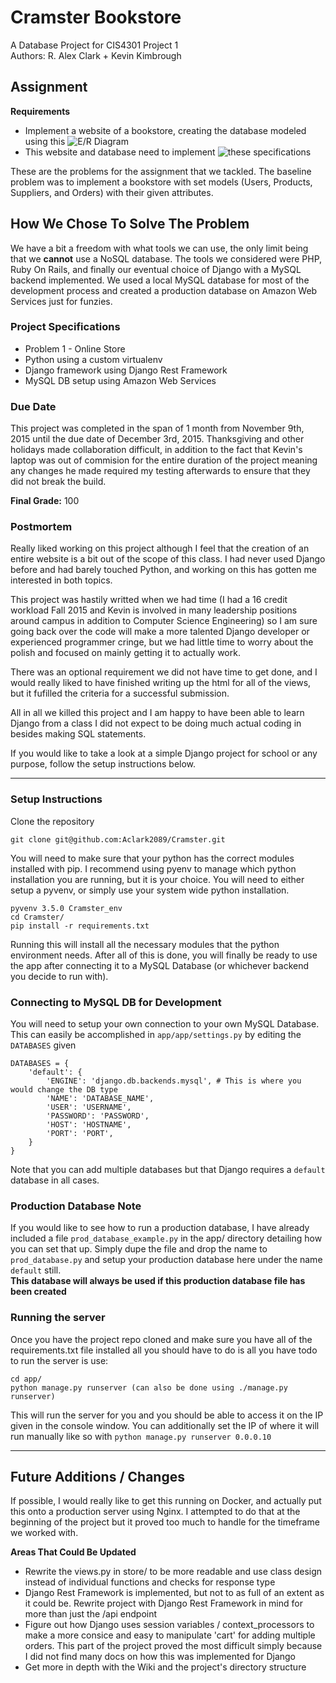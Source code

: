 # Cramster Bookstore

A Database Project for CIS4301 Project 1  
Authors: R. Alex Clark + Kevin Kimbrough  

## Assignment

__Requirements__
* Implement a website of a bookstore, creating the database modeled using this ![E/R Diagram](http://imgur.com/10D6Cet)
* This website and database need to implement ![these specifications](http://imgur.com/ymv0Dep)

These are the problems for the assignment that we tackled. The baseline problem was to implement a bookstore with set models (Users, Products, Suppliers, and Orders) with their given attributes.

## How We Chose To Solve The Problem

We have a bit a freedom with what tools we can use, the only limit being that we __cannot__ use a NoSQL database. The tools we considered were PHP, Ruby On Rails, and finally our eventual choice of Django with a MySQL backend implemented. We used a local MySQL database for most of the development process and created a production database on Amazon Web Services just for funzies.

### Project Specifications

* Problem 1 - Online Store
* Python using a custom virtualenv
* Django framework using Django Rest Framework
* MySQL DB setup using Amazon Web Services

### Due Date

This project was completed in the span of 1 month from November 9th, 2015 until the due date of December 3rd, 2015.    Thanksgiving and other holidays made collaboration difficult, in addition to the fact that Kevin's laptop was out of commision for the entire duration of the project meaning any changes he made required my testing afterwards to ensure that they did not break the build.  

__Final Grade:__ 100

### Postmortem

Really liked working on this project although I feel that the creation of an entire website is a bit out of the scope of this class. I had never used Django before and had barely touched Python, and working on this has gotten me interested in both topics.   

This project was hastily writted when we had time (I had a 16 credit workload Fall 2015 and Kevin is involved in many leadership positions around campus in addition to Computer Science Engineering) so I am sure going back over the code will make a more talented Django developer or experienced programmer cringe, but we had little time to worry about the polish and focused on mainly getting it to actually work.   

There was an optional requirement we did not have time to get done, and I would really liked to have finished writing up the html for all of the views, but it fufilled the criteria for a successful submission.   

All in all we killed this project and I am happy to have been able to learn Django from a class I did not expect to be doing much actual coding in besides making SQL statements.

If you would like to take a look at a simple Django project for school or any purpose, follow the setup instructions below.

***

### Setup Instructions

Clone the repository

```
git clone git@github.com:Aclark2089/Cramster.git
```

You will need to make sure that your python has the correct modules installed
with pip. I recommend using pyenv to manage which python installation you are
running, but it is your choice. You will need to either setup a pyvenv, or
simply use your system wide python installation.

```
pyvenv 3.5.0 Cramster_env
cd Cramster/
pip install -r requirements.txt
```

Running this will install all the necessary modules that the python environment needs. After all of this is done, you will finally be ready to use the app after connecting it to a MySQL Database (or whichever backend you decide to run with).


### Connecting to MySQL DB for Development

You will need to setup your own connection to your own MySQL Database. This can easily be accomplished in `app/app/settings.py` by editing the `DATABASES` given

```
DATABASES = {
    'default': {
        'ENGINE': 'django.db.backends.mysql', # This is where you would change the DB type
        'NAME': 'DATABASE_NAME',
        'USER': 'USERNAME',
        'PASSWORD': 'PASSWORD',
        'HOST': 'HOSTNAME',
        'PORT': 'PORT',
    }
}
```
Note that you can add multiple databases but that Django requires a `default` database in all cases.  
### Production Database Note
If you would like to see how to run a production database, I have already included a file `prod_database_example.py` in the app/ directory detailing how you can set that up. Simply dupe the file and drop the name to `prod_database.py` and setup your production database here under the name `default` still.  
__This database will always be used if this production database file has been created__

### Running the server

Once you have the project repo cloned and make sure you have all of the
requirements.txt file installed all you should have to do is
all you have todo to run the server is use:

```
cd app/
python manage.py runserver (can also be done using ./manage.py runserver)
```

This will run the server for you and you should be able to access it on the IP
given in the console window. You can additionally set the IP of where it will
run manually like so with `python manage.py runserver 0.0.0.10`

***

## Future Additions / Changes

If possible, I would really like to get this running on Docker, and actually put this onto a production server using Nginx. I attempted to do that at the beginning of the project but it proved too much to handle for the timeframe we worked with.

__Areas That Could Be Updated__
* Rewrite the views.py in store/ to be more readable and use class design instead of individual functions and checks for response type
* Django Rest Framework is implemented, but not to as full of an extent as it could be. Rewrite project with Django Rest Framework in mind for more than just the /api endpoint
* Figure out how Django uses session variables / context_processors to make a more consice and easy to manipulate 'cart' for adding multiple orders. This part of the project proved the most difficult simply because I did not find many docs on how this was implemented for Django
* Get more in depth with the Wiki and the project's directory structure



